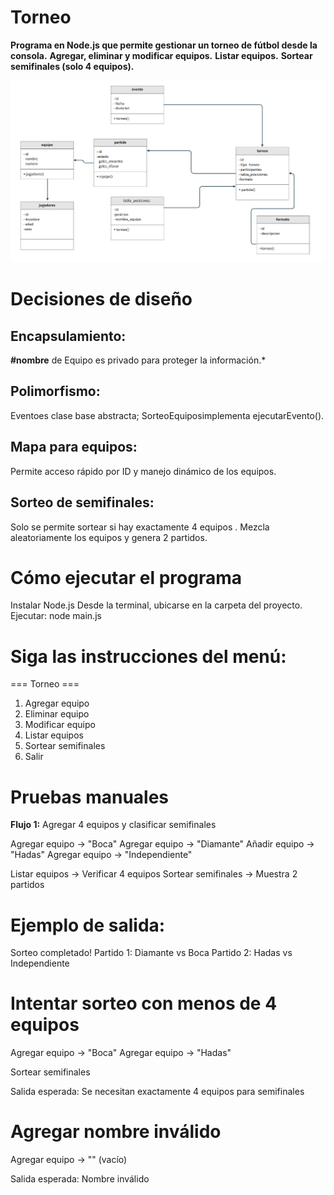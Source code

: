 # Torneo  

**Programa en Node.js que permite gestionar un torneo de fútbol desde la consola.**
**Agregar, eliminar y modificar equipos.**
**Listar equipos.**
**Sortear semifinales (solo 4 equipos).**

![alt text](image-1.png)
# Decisiones de diseño

## Encapsulamiento:
**#nombre** de Equipo es privado para proteger la información.*

## Polimorfismo:
Eventoes clase base abstracta; SorteoEquiposimplementa ejecutarEvento().

## Mapa para equipos:
Permite acceso rápido por ID y manejo dinámico de los equipos.

## Sorteo de semifinales:
Solo se permite sortear si hay exactamente 4 equipos .
Mezcla aleatoriamente los equipos y genera 2 partidos.

# Cómo ejecutar el programa

Instalar Node.js
Desde la terminal, ubicarse en la carpeta del proyecto.
Ejecutar:
node main.js

# Siga las instrucciones del menú:

===  Torneo  ===
1. Agregar equipo
2. Eliminar equipo
3. Modificar equipo
4. Listar equipos
5. Sortear semifinales
6. Salir

# Pruebas manuales
**Flujo 1:** Agregar 4 equipos y clasificar semifinales

Agregar equipo → "Boca"
Agregar equipo → "Diamante"
Añadir equipo → "Hadas"
Agregar equipo → "Independiente"

Listar equipos → Verificar 4 equipos
Sortear semifinales → Muestra 2 partidos

# Ejemplo de salida:
Sorteo completado!
Partido 1: Diamante vs Boca
Partido 2: Hadas vs Independiente

# Intentar sorteo con menos de 4 equipos
Agregar equipo → "Boca"
Agregar equipo → "Hadas"

Sortear semifinales

Salida esperada: Se necesitan exactamente 4 equipos para semifinales

# Agregar nombre inválido

Agregar equipo → "" (vacío)

Salida esperada:  Nombre inválido
